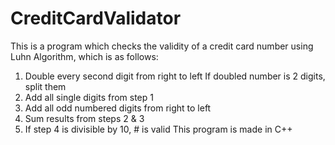# CreditCardValidator
This is a program which checks the validity of a credit card number using Luhn Algorithm, which is as follows:
1. Double every second digit from right to left
If doubled number is 2 digits, split them
2. Add all single digits from step 1
3. Add all odd numbered digits from right to left
4. Sum results from steps 2 & 3
5. If step 4 is divisible by 10, # is valid
This program is made in C++
